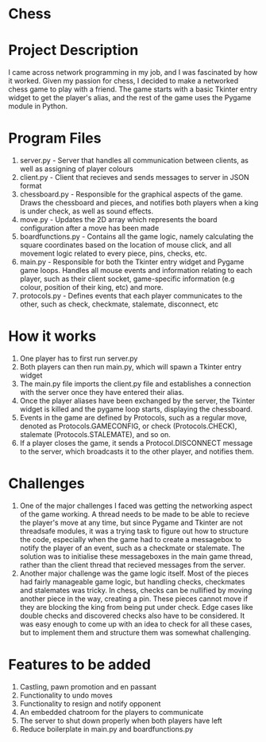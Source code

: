 # Chess

# Project Description

I came across network programming in my job, and I was fascinated by how it worked. Given my passion for chess, I decided to make a networked chess game to play with a friend. The game starts with a basic Tkinter entry widget to get the player's alias, and the rest of the game uses the Pygame module in Python. 

# Program Files

1. server.py - Server that handles all communication between clients, as well as assigning of player colours
2. client.py - Client that recieves and sends messages to server in JSON format
3. chessboard.py - Responsible for the graphical aspects of the game. Draws the chessboard and pieces, and notifies both players when a king is under check, as well as sound effects.
4. move.py - Updates the 2D array which represents the board configuration after a move has been made
5. boardfunctions.py - Contains all the game logic, namely calculating the square coordinates based on the location of mouse click, and all movement logic related to every piece, pins, checks, etc.
6. main.py - Responsible for both the Tkinter entry widget and Pygame game loops. Handles all mouse events and information relating to each player, such as their client socket, game-specific information (e.g colour, position of their king, etc) and more.
7. protocols.py - Defines events that each player communicates to the other, such as check, checkmate, stalemate, disconnect, etc

# How it works

1. One player has to first run server.py
2. Both players can then run main.py, which will spawn a Tkinter entry widget
3. The main.py file imports the client.py file and establishes a connection with the server once they have entered their alias.
4. Once the player aliases have been exchanged by the server, the Tkinter widget is killed and the pygame loop starts, displaying the chessboard.
5. Events in the game are defined by Protocols, such as a regular move, denoted as Protocols.GAMECONFIG, or check (Protocols.CHECK), stalemate (Protocols.STALEMATE), and so on.
6. If a player closes the game, it sends a Protocol.DISCONNECT message to the server, which broadcasts it to the other player, and notifies them.

# Challenges

1. One of the major challenges I faced was getting the networking aspect of the game working. A thread needs to be made to be able to recieve the player's move at any time, but since Pygame and Tkinter are not threadsafe modules, it was a trying task to figure out how to structure the code, especially when the game had to create a messagebox to notify the player of an event, such as a checkmate or stalemate. The solution was to initialise these messageboxes in the main game thread, rather than the client thread that recieved messages from the server.
2. Another major challenge was the game logic itself. Most of the pieces had fairly manageable game logic, but handling checks, checkmates and stalemates was tricky. In chess, checks can be nullified by moving another piece in the way, creating a pin. These pieces cannot move if they are blocking the king from being put under check. Edge cases like double checks and discovered checks also have to be considered. It was easy enough to come up with an idea to check for all these cases, but to implement them and structure them was somewhat challenging.

# Features to be added

1. Castling, pawn promotion and en passant
2. Functionality to undo moves
3. Functionality to resign and notify opponent
4. An embedded chatroom for the players to communicate
5. The server to shut down properly when both players have left
6. Reduce boilerplate in main.py and boardfunctions.py

